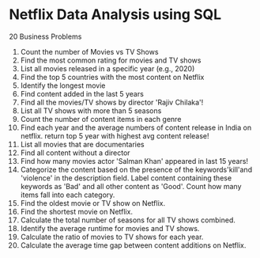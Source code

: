 # Netflix Data Analysis using SQL
20 Business Problems 

1.  Count the number of Movies vs TV Shows
2.  Find the most common rating for movies and TV shows
3.  List all movies released in a specific year (e.g., 2020)
4.  Find the top 5 countries with the most content on Netflix
5.  Identify the longest movie
6.  Find content added in the last 5 years
7.  Find all the movies/TV shows by director 'Rajiv Chilaka'!
8.  List all TV shows with more than 5 seasons
9.  Count the number of content items in each genre
10. Find each year and the average numbers of content release in India on netflix. 
    return top 5 year with highest avg content release!
11. List all movies that are documentaries
12. Find all content without a director
13. Find how many movies actor 'Salman Khan' appeared in last 15 years!
14. Categorize the content based on the presence of the keywords'kill'and
   'violence' in the description field. Label content containing these keywords 
    as 'Bad' and all other content as 'Good'. Count how many items fall into
    each category.
15. Find the oldest movie or TV show on Netflix.
16. Find the shortest movie on Netflix.
17. Calculate the total number of seasons for all TV shows combined.
18. Identify the average runtime for movies and TV shows.
19. Calculate the ratio of movies to TV shows for each year.
20. Calculate the average time gap between content additions on Netflix.


